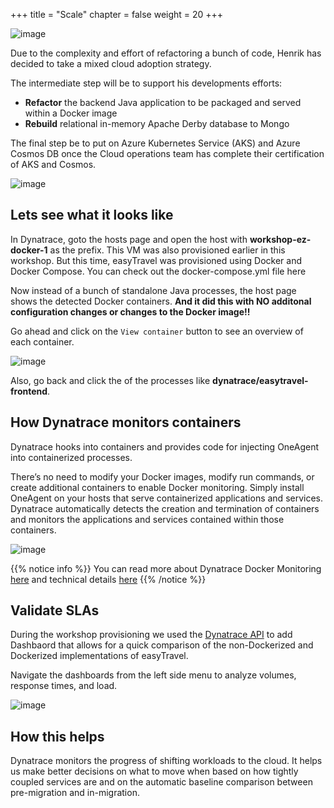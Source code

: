 +++
title = "Scale"
chapter = false
weight = 20
+++

![image](/images/henrik.png)

Due to the complexity and effort of refactoring a bunch of code, Henrik has decided to take a mixed cloud adoption strategy.

The intermediate step will be to support his developments efforts:

* **Refactor** the backend Java application to be packaged and served within a Docker image
* **Rebuild** relational in-memory Apache Derby database to Mongo

The final step be to put on Azure Kubernetes Service (AKS) and Azure Cosmos DB once the Cloud operations team has complete their certification of AKS and Cosmos.

![image](/images/adapt-microservices.png)

## Lets see what it looks like

In Dynatrace, goto the hosts page and open the host with **workshop-ez-docker-1** as the prefix. This VM was also provisioned earlier in this workshop. But this time, easyTravel was provisioned using Docker and Docker Compose. You can check out the docker-compose.yml file here

Now instead of a bunch of standalone Java processes, the host page shows the detected Docker containers. **And it did this with NO additonal configuration changes or changes to the Docker image!!**

Go ahead and click on the `View container` button to see an overview of each container.

![image](/images/docker-host.png)

Also, go back and click the of the processes like **dynatrace/easytravel-frontend**.

## How Dynatrace monitors containers

Dynatrace hooks into containers and provides code for injecting OneAgent into containerized processes.

There’s no need to modify your Docker images, modify run commands, or create additional containers to enable Docker monitoring. Simply install OneAgent on your hosts that serve containerized applications and services. Dynatrace automatically detects the creation and termination of containers and monitors the applications and services contained within those containers.

![image](/images/docker-monitoring.png)

{{% notice info %}}
You can read more about Dynatrace Docker Monitoring [here](https://www.dynatrace.com/support/help/technology-support/cloud-platforms/other-platforms/docker/basic-concepts/how-dynatrace-monitors-containers/) and technical details [here](https://www.dynatrace.com/support/help/technology-support/cloud-platforms/other-platforms/docker/monitoring/monitor-docker-containers)
{{% /notice %}}

## Validate SLAs

During the workshop provisioning we used the [Dynatrace API](https://www.dynatrace.com/support/help/dynatrace-api/configuration-api/dashboards-api/) to add Dashbaord that allows for a quick comparison of the non-Dockerized and Dockerized implementations of easyTravel.

Navigate the dashboards from the left side menu to analyze volumes, response times, and load.

![image](/images/dashboard.png)

## How this helps

Dynatrace monitors the progress of shifting workloads to the cloud. It helps us make better decisions on what to move when based on how tightly coupled services are and on the automatic baseline comparison between pre-migration and in-migration.
